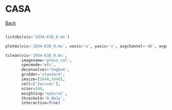 # CASA

[Back](../index.md#astronomy)

```py

```

```py
listobs(vis='1934-638_0.ms')
```

```py
plotms(vis='1934-638_0.ms', xaxis='u', yaxis='v', avgchannel='48', avgspw=False, avgtime='1e9', avgscan=False, coloraxis="field", showgui=True)
```

```py
tclean(vis='1934-638_0.ms',
       imagename='phase_cal',
       specmode='mfs',
       deconvolver='hogbom',
       gridder='standard',
       imsize=[2048,2048],
       cell=['2arcsec'],
       niter=500,
       weighting='natural',
       threshold='0.0mJy',
       interactive=True)
```

